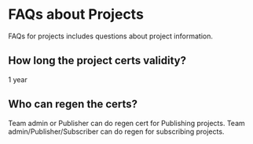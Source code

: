 # FAQs about Projects

FAQs for projects includes questions about project information.

## How long the project certs validity? 

1 year

## Who can regen the certs? 

Team admin or Publisher can do regen cert for Publishing projects.
Team admin/Publisher/Subscriber can do regen for subscribing projects.




